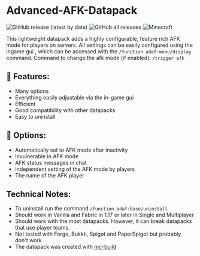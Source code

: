 # Advanced-AFK-Datapack
![GitHub release (latest by date)](https://img.shields.io/github/v/release/2mal3/Advanced-AFK-Datapack?style=flat-square) ![GitHub all releases](https://img.shields.io/github/downloads/2mal3/Advanced-AFK-Datapack/total?style=flat-square) ![Minecraft](https://img.shields.io/badge/Minecraft-1.19-orange?style=flat-square)

This lightweight datapack adds a highly configurable, feature rich AFK mode for players on servers. All settings can be easily configured using the ingame gui , which can be accessed with the `/function adaf:menu/display` command.
Command to change the afk mode (if enabled): `/trigger afk`

## 📖 Features:
- Many options
- Everything easily adjustable via the in-game gui
- Efficient
- Good compatibility with other datapacks
- Easy to uninstall

## 📝 Options:
- Automatically set to AFK mode after inactivity
- Invulnerable in AFK mode
- AFK status messages in chat
- Independent setting of the AFK mode by players
- The name of the AFK player

## Technical Notes:
- To uninstall run the command `/function adaf:base/uninstall`
- Should work in Vanilla and Fabric in 1.17 or later in Single and Multiplayer
- Should work with the most datapacks. However, it can break datapacks that use player teams.
- Not tested with Forge, Bukkti, Spigot and PaperSpigot but probably don't work
- The datapack was created with [mc-build](https://github.com/mc-build/mc-build)
